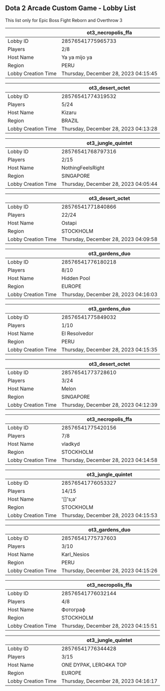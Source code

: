 ## Dota 2 Arcade Custom Game - Lobby List

This list only for Epic Boss Fight Reborn and Overthrow 3

|  | ot3_necropolis_ffa |
| ------ | ------ |
| Lobby ID | 28576541775965733 |
| Players | 2/8 |
| Host Name | Ya ya mijo ya |
| Region | PERU |
| Lobby Creation Time | Thursday, December 28, 2023 04:15:45 |


|  | ot3_desert_octet |
| ------ | ------ |
| Lobby ID | 28576541774319532 |
| Players | 5/24 |
| Host Name | Kizaru |
| Region | BRAZIL |
| Lobby Creation Time | Thursday, December 28, 2023 04:13:28 |


|  | ot3_jungle_quintet |
| ------ | ------ |
| Lobby ID | 28576541768797316 |
| Players | 2/15 |
| Host Name | NothingFeelsRight |
| Region | SINGAPORE |
| Lobby Creation Time | Thursday, December 28, 2023 04:05:44 |


|  | ot3_desert_octet |
| ------ | ------ |
| Lobby ID | 28576541771840866 |
| Players | 22/24 |
| Host Name | Ostapi |
| Region | STOCKHOLM |
| Lobby Creation Time | Thursday, December 28, 2023 04:09:58 |


|  | ot3_gardens_duo |
| ------ | ------ |
| Lobby ID | 28576541776180218 |
| Players | 8/10 |
| Host Name | Hidden Pool |
| Region | EUROPE |
| Lobby Creation Time | Thursday, December 28, 2023 04:16:03 |


|  | ot3_gardens_duo |
| ------ | ------ |
| Lobby ID | 28576541775849032 |
| Players | 1/10 |
| Host Name | El Resolvedor |
| Region | PERU |
| Lobby Creation Time | Thursday, December 28, 2023 04:15:35 |


|  | ot3_desert_octet |
| ------ | ------ |
| Lobby ID | 28576541773728610 |
| Players | 3/24 |
| Host Name | Melon |
| Region | SINGAPORE |
| Lobby Creation Time | Thursday, December 28, 2023 04:12:39 |


|  | ot3_necropolis_ffa |
| ------ | ------ |
| Lobby ID | 28576541775420156 |
| Players | 7/8 |
| Host Name | vladkyd |
| Region | STOCKHOLM |
| Lobby Creation Time | Thursday, December 28, 2023 04:14:58 |


|  | ot3_jungle_quintet |
| ------ | ------ |
| Lobby ID | 28576541776053327 |
| Players | 14/15 |
| Host Name | '[]'s;a' |
| Region | STOCKHOLM |
| Lobby Creation Time | Thursday, December 28, 2023 04:15:53 |


|  | ot3_gardens_duo |
| ------ | ------ |
| Lobby ID | 28576541775737603 |
| Players | 3/10 |
| Host Name | Karl_Nesios |
| Region | PERU |
| Lobby Creation Time | Thursday, December 28, 2023 04:15:26 |


|  | ot3_necropolis_ffa |
| ------ | ------ |
| Lobby ID | 28576541776032144 |
| Players | 4/8 |
| Host Name | Фотограф |
| Region | STOCKHOLM |
| Lobby Creation Time | Thursday, December 28, 2023 04:15:51 |


|  | ot3_jungle_quintet |
| ------ | ------ |
| Lobby ID | 28576541776344428 |
| Players | 3/15 |
| Host Name | ONE DYPAK, LERО4KA TOP |
| Region | EUROPE |
| Lobby Creation Time | Thursday, December 28, 2023 04:16:17 |


